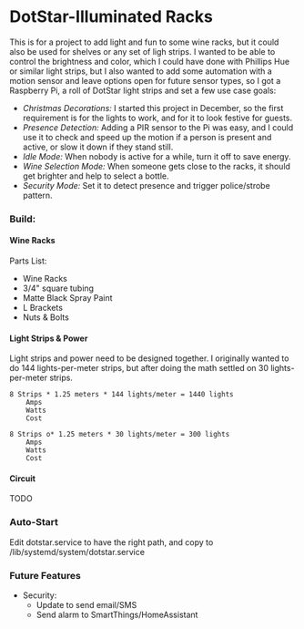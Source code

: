 # DotStar-Illuminated Racks

This is for a project to add light and fun to some wine racks, but it could also be used for shelves or any set of ligh strips.  I wanted to be able to control the brightness and color, which I could have done with Phillips Hue or similar light strips, but I also wanted to add some automation with a motion sensor and leave options open for future sensor types, so I got a Raspberry Pi, a roll of DotStar light strips and set a few use case goals:

* *Christmas Decorations:* I started this project in December, so the first requirement is for the lights to work, and for it to look festive for guests.
* *Presence Detection:* Adding a PIR sensor to the Pi was easy, and I could use it to check and speed up the motion if a person is present and active, or slow it down if they stand still.
* *Idle Mode:* When nobody is active for a while, turn it off to save energy.
* *Wine Selection Mode:* When someone gets close to the racks, it should get brighter and help to select a bottle.
* *Security Mode:* Set it to detect presence and trigger police/strobe pattern.


### Build:

#### Wine Racks
Parts List:

* Wine Racks
* 3/4" square tubing
* Matte Black Spray Paint
* L Brackets
* Nuts & Bolts

#### Light Strips & Power

Light strips and power need to be designed together.  I originally wanted to do 144 lights-per-meter strips, but after doing the math settled on 30 lights-per-meter strips.

```
8 Strips * 1.25 meters * 144 lights/meter = 1440 lights
    Amps
    Watts
    Cost

8 Strips o* 1.25 meters * 30 lights/meter = 300 lights
    Amps
    Watts
    Cost 
```


#### Circuit

TODO

### Auto-Start

Edit dotstar.service to have the right path, and copy to /lib/systemd/system/dotstar.service


### Future Features

* Security:
  * Update to send email/SMS
  * Send alarm to SmartThings/HomeAssistant



